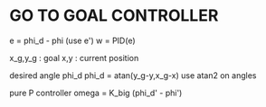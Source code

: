 # GO TO GOAL CONTROLLER

e = phi_d - phi (use e')
w = PID(e)

x_g,y_g : goal
x,y : current position

desired angle phi_d
phi_d = atan(y_g-y,x_g-x)
use atan2 on angles

pure P controller
omega = K_big (phi_d' - phi')
